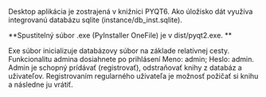 Desktop aplikácia je zostrajená v knižnici PYQT6. Ako úložisko dát využíva integrovanú databázu sqlite (instance/db_inst.sqlite).

**Spustitelný súbor .exe (PyInstaller OneFile) je v dist/pyqt2.exe. **

Exe súbor inicializuje databázovy súbor na základe relatívnej cesty. 
Funkcionalitu admina dosiahnete po prihlásení Meno: admin; Heslo: admin. Admin je schopný prídávať (registrovať), odstraňovať knihy z databáz a uživateľov. Registrovaním regularného uživateľa je možnosť požičať si knihu a následne ju vrátiť.  
